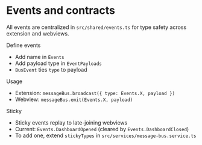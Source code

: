 # Events and contracts

All events are centralized in `src/shared/events.ts` for type safety across extension and webviews.

Define events

- Add name in `Events`
- Add payload type in `EventPayloads`
- `BusEvent` ties `type` to payload

Usage

- Extension: `messageBus.broadcast({ type: Events.X, payload })`
- Webview: `messageBus.emit(Events.X, payload)`

Sticky

- Sticky events replay to late-joining webviews
- Current: `Events.DashboardOpened` (cleared by `Events.DashboardClosed`)
- To add one, extend `stickyTypes` in `src/services/message-bus.service.ts`
